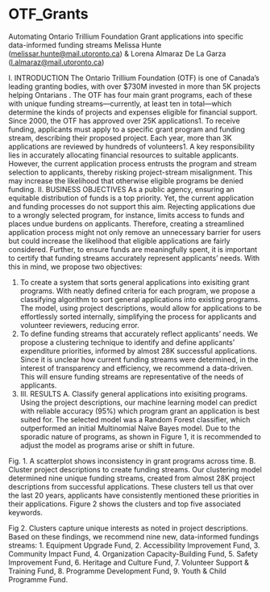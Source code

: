 # OTF_Grants
Automating Ontario Trillium Foundation Grant applications into specific data-informed funding streams
Melissa Hunte (melissar.hunte@mail.utoronto.ca) & Lorena Almaraz De La Garza (l.almaraz@mail.utoronto.ca) 

I.	INTRODUCTION
The Ontario Trillium Foundation (OTF) is one of Canada’s leading granting bodies, with over $730M invested in more than 5K projects helping Ontarians . The OTF has four main grant programs, each of these with unique funding streams—currently, at least ten in total—which determine the kinds of projects and expenses eligible for financial support.
Since 2000, the OTF has approved over 25K applications1. To receive funding, applicants must apply to a specific grant program and funding stream, describing their proposed project. Each year, more than 3K applications are reviewed by hundreds of volunteers1. 
A key responsibility lies in accurately allocating financial resources to suitable applicants. However, the current application process entrusts the program and stream selection to applicants, thereby risking project-stream misalignment. This may increase the likelihood that otherwise eligible programs be denied funding.
II.	BUSINESS OBJECTIVES
As a public agency, ensuring an equitable distribution of funds is a top priority. Yet, the current application and funding processes do not support this aim. Rejecting applications due to a wrongly selected program, for instance, limits access to funds and places undue burdens on applicants. Therefore, creating a streamlined application process might not only remove an unnecessary barrier for users but could increase the likelihood that eligible applications are fairly considered. Further, to ensure funds are meaningfully spent, it is important to certify that funding streams accurately represent applicants’ needs. With this in mind, we propose two objectives:
1)	To create a system that sorts general applications into exisiting grant programs. With neatly defined criteria for each program, we propose a classifying algorithm to sort general applications into existing programs. The model, using project descriptions, would allow for applications to be effortlessly sorted internally, simplifying the process for applicants and volunteer reviewers, reducing error.
2)	To define funding streams that accurately reflect applicants’ needs. We propose a clustering technique to identify and define applicants’ expenditure priorities, informed by almost 28K successful applications. Since it is unclear how current funding streams were determined, in the interest of transparency and efficiency, we recommend a data-driven. This will ensure funding streams are representative of the needs of applicants.
3)	III.	RESULTS
A.	Classify general applications into exisiting programs.
Using the project descriptions, our machine learning model can predict with reliable accuracy (95%) which program grant an application is best suited for. The selected model was a Random Forest classifier, which outperformed an initial Multinomial Naïve Bayes model. Due to the sporadic nature of programs, as shown in Figure 1, it is recommended to adjust the model as programs arise or shift in future.
 
Fig. 1.	A scatterplot shows inconsistency in grant programs across time.
B.	Cluster project descriptions to create funding streams.
Our clustering model determined nine unique funding streams, created from almost 28K project descriptions from successful applications. These clusters tell us that over the last 20 years, applicants have consistently mentioned these priorities in their applications. Figure 2 shows the clusters and top five associated keywords.
 
Fig 2. Clusters capture unique interests as noted in project descriptions.
Based on these findings, we recommend nine new, data-informed fundings streams: 1. Equipment Upgrade Fund, 2. Accessibility Improvement Fund, 3. Community Impact Fund, 4. Organization Capacity-Building Fund, 5. Safety Improvement Fund, 6. Heritage and Culture Fund, 7. Volunteer Support & Training Fund, 8. Programme Development Fund, 9. Youth & Child Programme Fund.

